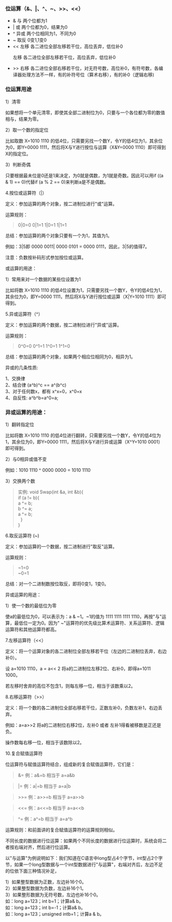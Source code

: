 ### 位运算（&、|、^、~、>>、<<）
- & 与   两个位都为1
- | 或   两个位都为0，结果为0
- ^ 异或  两个位相同为1，不同为0
- ~  取反  0变1,1变0
- << 左移	各二进位全部左移若干位，高位丢弃，低位补0</p>	左移	各二进位全部左移若干位，高位丢弃，低位补0
- <p> >> 右移	各二进位全部右移若干位，对无符号数，高位补0，有符号数，各编译器处理方法不一样，有的补符号位（算术右移），有的补0（逻辑右移)</p>

### 位运算用途
1）清零

如果想将一个单元清零，即使其全部二进制位为0，只要与一个各位都为零的数值相与，结果为零。

2）取一个数的指定位

比如取数 X=1010 1110 的低4位，只需要另找一个数Y，令Y的低4位为1，其余位为0，即Y=0000 1111，然后将X与Y进行按位与运算（X&Y=0000 1110）即可得到X的指定位。

3）判断奇偶

只要根据最未位是0还是1来决定，为0就是偶数，为1就是奇数。因此可以用if ((a & 1) == 0)代替if (a % 2 == 0)来判断a是不是偶数。

4.按位或运算符（|）

定义：参加运算的两个对象，按二进制位进行"或"运算。

运算规则：

> 0|0=0  0|1=1  1|0=1  1|1=1

总结：参加运算的两个对象只要有一个为1，其值为1。

例如：3|5即 0000 0011| 0000 0101 = 0000 0111，因此，3|5的值得7。

注意：负数按补码形式参加按位或运算。

或运算的用途：

1）常用来对一个数据的某些位设置为1

比如将数 X=1010 1110 的低4位设置为1，只需要另找一个数Y，令Y的低4位为1，其余位为0，即Y=0000 1111，然后将X与Y进行按位或运算（X|Y=1010 1111）即可得到。

5.异或运算符（^）

定义：参加运算的两个数据，按二进制位进行"异或"运算。

运算规则：

> 0^0=0  0^1=1  1^0=1  1^1=0

总结：参加运算的两个对象，如果两个相应位相同为0，相异为1。

异或的几条性质:

1、交换律</br>
2、结合律 (a^b)^c == a^(b^c)</br>
3、对于任何数x，都有 x^x=0，x^0=x</br>
4、自反性: a^b^b=a^0=a;</br>

### 异或运算的用途：

1）翻转指定位

比如将数 X=1010 1110 的低4位进行翻转，只需要另找一个数Y，令Y的低4位为1，其余位为0，即Y=0000 1111，然后将X与Y进行异或运算（X^Y=1010 0001）即可得到。

2）与0相异或值不变

例如：1010 1110 ^ 0000 0000 = 1010 1110

3）交换两个数

>实例:
void Swap(int &a, int &b){</br>
if (a != b){</br>
a ^= b;</br>
b ^= a;</br>
a ^= b;</br>
&nbsp;&nbsp;}</br>
}

6.取反运算符 (~)

定义：参加运算的一个数据，按二进制进行"取反"运算。

运算规则：

>~1=0</br>
~0=1

总结：对一个二进制数按位取反，即将0变1，1变0。

异或运算的用途：

1）使一个数的最低位为零

使a的最低位为0，可以表示为：a & ~1。~1的值为 1111 1111 1111 1110，再按"与"运算，最低位一定为0。因为" ~"运算符的优先级比算术运算符、关系运算符、逻辑运算符和其他运算符都高。

7.左移运算符（<<）

定义：将一个运算对象的各二进制位全部左移若干位（左边的二进制位丢弃，右边补0）。

设 a=1010 1110，a = a<< 2 将a的二进制位左移2位、右补0，即得a=1011 1000。

若左移时舍弃的高位不包含1，则每左移一位，相当于该数乘以2。

8.右移运算符（>>）

定义：将一个数的各二进制位全部右移若干位，正数左补0，负数左补1，右边丢弃。

例如：a=a>>2 将a的二进制位右移2位，左补0 或者 左补1得看被移数是正还是负。

操作数每右移一位，相当于该数除以2。

10.复合赋值运算符

位运算符与赋值运算符结合，组成新的复合赋值运算符，它们是：

>&=        例：a&=b    相当于     a=a&b

>|=        例：a|=b    相当于     a=a|b

><p>>>=      例：a>>=b   相当于     a=a>>b</p>

><<=      例：a<<=b     相当于      a=a<<b

>^=        例：a^=b    相当于   a=a^b

运算规则：和前面讲的复合赋值运算符的运算规则相似。

不同长度的数据进行位运算：如果两个不同长度的数据进行位运算时，系统会将二者按右端对齐，然后进行位运算。

以"与运算"为例说明如下：我们知道在C语言中long型占4个字节，int型占2个字节，如果一个long型数据与一个int型数据进行"与运算"，右端对齐后，左边不足的位依下面三种情况补足，

1）如果整型数据为正数，左边补16个0。</br>
2）如果整型数据为负数，左边补16个1。</br>
3）如果整形数据为无符号数，左边也补16个0。</br>
如：long a=123；int b=1；计算a& b。</br>
如：long a=123；int b=-1；计算a& b。</br>
如：long a=123；unsigned intb=1；计算a & b。